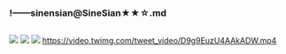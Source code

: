 ### !——sinensian@SineSian★★☆.md
![]()

![](https://pbs.twimg.com/media/D6HgaxbUEAAnxBf.jpg)
![](https://pbs.twimg.com/media/D8fAuHuV4AAjlob.jpg)
![](https://pbs.twimg.com/tweet_video_thumb/D9g9EuzU4AAkADW.jpg)
https://video.twimg.com/tweet_video/D9g9EuzU4AAkADW.mp4
